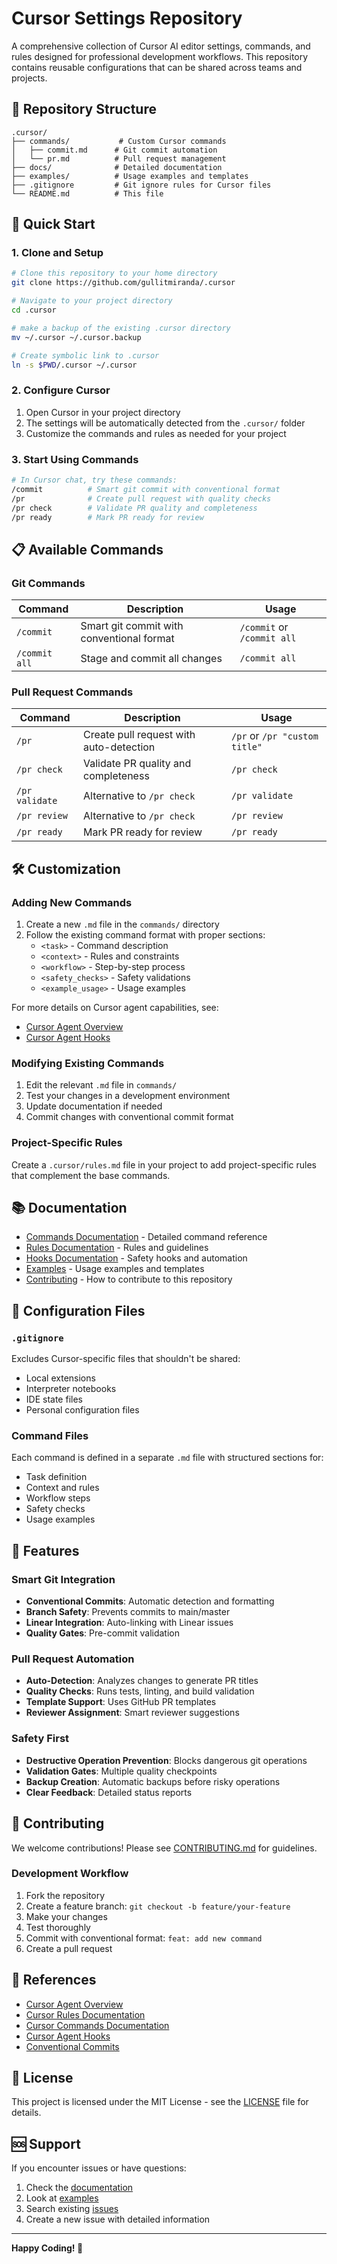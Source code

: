 # Cursor Settings Repository

A comprehensive collection of Cursor AI editor settings, commands, and rules designed for professional development workflows. This repository contains reusable configurations that can be shared across teams and projects.

## 📁 Repository Structure

```
.cursor/
├── commands/           # Custom Cursor commands
│   ├── commit.md      # Git commit automation
│   └── pr.md          # Pull request management
├── docs/              # Detailed documentation
├── examples/          # Usage examples and templates
├── .gitignore         # Git ignore rules for Cursor files
└── README.md          # This file
```

## 🚀 Quick Start

### 1. Clone and Setup

```bash
# Clone this repository to your home directory
git clone https://github.com/gullitmiranda/.cursor

# Navigate to your project directory
cd .cursor

# make a backup of the existing .cursor directory
mv ~/.cursor ~/.cursor.backup

# Create symbolic link to .cursor
ln -s $PWD/.cursor ~/.cursor
```

### 2. Configure Cursor

1. Open Cursor in your project directory
2. The settings will be automatically detected from the `.cursor/` folder
3. Customize the commands and rules as needed for your project

### 3. Start Using Commands

```bash
# In Cursor chat, try these commands:
/commit          # Smart git commit with conventional format
/pr              # Create pull request with quality checks
/pr check        # Validate PR quality and completeness
/pr ready        # Mark PR ready for review
```

## 📋 Available Commands

### Git Commands

| Command       | Description                               | Usage                      |
| ------------- | ----------------------------------------- | -------------------------- |
| `/commit`     | Smart git commit with conventional format | `/commit` or `/commit all` |
| `/commit all` | Stage and commit all changes              | `/commit all`              |

### Pull Request Commands

| Command        | Description                             | Usage                         |
| -------------- | --------------------------------------- | ----------------------------- |
| `/pr`          | Create pull request with auto-detection | `/pr` or `/pr "custom title"` |
| `/pr check`    | Validate PR quality and completeness    | `/pr check`                   |
| `/pr validate` | Alternative to `/pr check`              | `/pr validate`                |
| `/pr review`   | Alternative to `/pr check`              | `/pr review`                  |
| `/pr ready`    | Mark PR ready for review                | `/pr ready`                   |

## 🛠️ Customization

### Adding New Commands

1. Create a new `.md` file in the `commands/` directory
2. Follow the existing command format with proper sections:
   - `<task>` - Command description
   - `<context>` - Rules and constraints
   - `<workflow>` - Step-by-step process
   - `<safety_checks>` - Safety validations
   - `<example_usage>` - Usage examples

For more details on Cursor agent capabilities, see:

- [Cursor Agent Overview](https://cursor.com/docs/agent/overview)
- [Cursor Agent Hooks](https://cursor.com/docs/agent/hooks)

### Modifying Existing Commands

1. Edit the relevant `.md` file in `commands/`
2. Test your changes in a development environment
3. Update documentation if needed
4. Commit changes with conventional commit format

### Project-Specific Rules

Create a `.cursor/rules.md` file in your project to add project-specific rules that complement the base commands.

## 📚 Documentation

- [Commands Documentation](docs/commands.md) - Detailed command reference
- [Rules Documentation](docs/rules.md) - Rules and guidelines
- [Hooks Documentation](docs/hooks.md) - Safety hooks and automation
- [Examples](examples/) - Usage examples and templates
- [Contributing](CONTRIBUTING.md) - How to contribute to this repository

## 🔧 Configuration Files

### `.gitignore`

Excludes Cursor-specific files that shouldn't be shared:

- Local extensions
- Interpreter notebooks
- IDE state files
- Personal configuration files

### Command Files

Each command is defined in a separate `.md` file with structured sections for:

- Task definition
- Context and rules
- Workflow steps
- Safety checks
- Usage examples

## 🎯 Features

### Smart Git Integration

- **Conventional Commits**: Automatic detection and formatting
- **Branch Safety**: Prevents commits to main/master
- **Linear Integration**: Auto-linking with Linear issues
- **Quality Gates**: Pre-commit validation

### Pull Request Automation

- **Auto-Detection**: Analyzes changes to generate PR titles
- **Quality Checks**: Runs tests, linting, and build validation
- **Template Support**: Uses GitHub PR templates
- **Reviewer Assignment**: Smart reviewer suggestions

### Safety First

- **Destructive Operation Prevention**: Blocks dangerous git operations
- **Validation Gates**: Multiple quality checkpoints
- **Backup Creation**: Automatic backups before risky operations
- **Clear Feedback**: Detailed status reports

## 🤝 Contributing

We welcome contributions! Please see [CONTRIBUTING.md](CONTRIBUTING.md) for guidelines.

### Development Workflow

1. Fork the repository
2. Create a feature branch: `git checkout -b feature/your-feature`
3. Make your changes
4. Test thoroughly
5. Commit with conventional format: `feat: add new command`
6. Create a pull request

## 📖 References

- [Cursor Agent Overview](https://cursor.com/docs/agent/overview)
- [Cursor Rules Documentation](https://cursor.com/docs/context/rules#how-rules-work)
- [Cursor Commands Documentation](https://cursor.com/docs/agent/chat/commands)
- [Cursor Agent Hooks](https://cursor.com/docs/agent/hooks)
- [Conventional Commits](https://www.conventionalcommits.org/)

## 📄 License

This project is licensed under the MIT License - see the [LICENSE](LICENSE) file for details.

## 🆘 Support

If you encounter issues or have questions:

1. Check the [documentation](docs/)
2. Look at [examples](examples/)
3. Search existing [issues](https://github.com/gullitmiranda/.cursor/issues)
4. Create a new issue with detailed information

---

**Happy Coding! 🚀**
